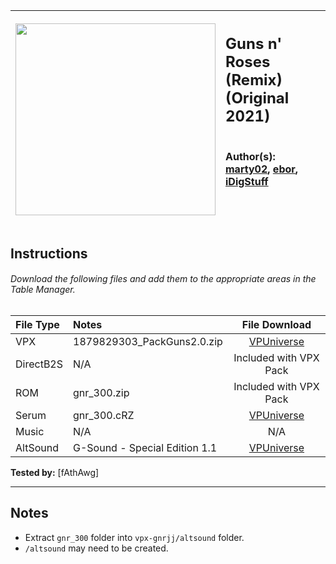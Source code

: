 | <img src="https://virtualpinballspreadsheet.github.io/vps-db/img/6e17d129-8318-4050-bb07-4acc58aaeaaa_cover_1638197136841.webp" width="320" height="307"> | <h2>Guns n' Roses (Remix) (Original 2021)</h2><br>Author(s):<br>[marty02](https://vpuniverse.com/profile/16531-marty02/), [ebor](https://vpuniverse.com/profile/29168-ebor/), [iDigStuff](https://vpuniverse.com/profile/29753-idigstuff/)</h4><br><br><br><br> |
|:----:|:----|


## Instructions
<h6>Download the following files and add them to the appropriate areas in the Table Manager.</h6>

| File Type | Notes | File Download |
|:----------|:------|:-------------:|
| VPX | 1879829303_PackGuns2.0.zip | [VPUniverse](https://vpuniverse.com/files/file/7254-guns-edition-limited/) |
| DirectB2S | N/A | Included with VPX Pack |
| ROM | gnr_300.zip | Included with VPX Pack |
| Serum | gnr_300.cRZ | [VPUniverse](https://vpuniverse.com/files/file/17131-guns-n-roses-data-east-1994-dmd-64-colors-serum-format/) |
| Music | N/A | N/A |
| AltSound | G-Sound - Special Edition 1.1 | [VPUniverse](https://vpuniverse.com/files/file/16100-g-sound-guns-n-roses-data-east-1994-vpw-special-edition/?do=download&r=176427&confirm=1&t=1&csrfKey=5848e1cc4028965ef78aebbe46d74277) |

**Tested by:** [fAthAwg]

---

## Notes
- Extract `gnr_300` folder into `vpx-gnrjj/altsound` folder.
- `/altsound` may need to be created.
